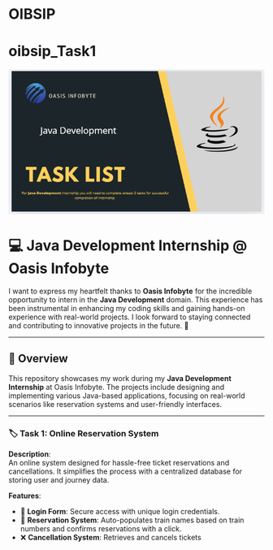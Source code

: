 # OIBSIP 


# oibsip_Task1


![image alt](https://github.com/DhanashriPatil11/OIBSIP/blob/a2ef7494237af6adbccd50f710fe8614e52e484c/Screenshot%202024-12-10%20103934.png)


# 💻 Java Development Internship @ Oasis Infobyte  

I want to express my heartfelt thanks to **Oasis Infobyte** for the incredible opportunity to intern in the **Java Development** domain. This experience has been instrumental in enhancing my coding skills and gaining hands-on experience with real-world projects. I look forward to staying connected and contributing to innovative projects in the future. 🙏  

---

## 📝 Overview  

This repository showcases my work during my **Java Development Internship** at Oasis Infobyte. The projects include designing and implementing various Java-based applications, focusing on real-world scenarios like reservation systems and user-friendly interfaces.  

---


### 🏷️ Task 1: Online Reservation System  

**Description**:  
An online system designed for hassle-free ticket reservations and cancellations. It simplifies the process with a centralized database for storing user and journey data.  

**Features**:  
- 🔑 **Login Form**: Secure access with unique login credentials.  
- 📝 **Reservation System**: Auto-populates train names based on train numbers and confirms reservations with a click.  
- ❌ **Cancellation System**: Retrieves and cancels tickets




